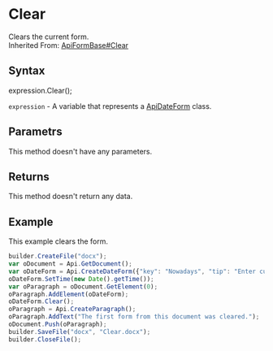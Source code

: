 # Clear

Clears the current form.<br>Inherited From: [ApiFormBase#Clear](../../ApiFormBase/Methods/Clear.md)

## Syntax

expression.Clear();

`expression` - A variable that represents a [ApiDateForm](../ApiDateForm.md) class.

## Parametrs

This method doesn't have any parameters.

## Returns

This method doesn't return any data.

## Example

This example clears the form.

```javascript
builder.CreateFile("docx");
var oDocument = Api.GetDocument();
var oDateForm = Api.CreateDateForm({"key": "Nowadays", "tip": "Enter current date", "required": true, "placeholder": "Your date here", "format": "mm.dd.yyyy", "lang": "en-US"});
oDateForm.SetTime(new Date().getTime());
var oParagraph = oDocument.GetElement(0);
oParagraph.AddElement(oDateForm);
oDateForm.Clear();
oParagraph = Api.CreateParagraph();
oParagraph.AddText("The first form from this document was cleared.");
oDocument.Push(oParagraph);
builder.SaveFile("docx", "Clear.docx");
builder.CloseFile();
```